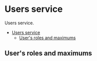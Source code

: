 # Users service
Users service.

<!-- TOC -->
* [Users service](#users-service)
  * [User's roles and maximums](#users-roles-and-maximums)
<!-- TOC -->

## User's roles and maximums
